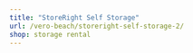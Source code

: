 ```yaml
---
title: "StoreRight Self Storage"
url: /vero-beach/storeright-self-storage-2/
shop: storage rental
---
```

